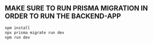 ## MAKE SURE TO RUN PRISMA MIGRATION IN ORDER TO RUN THE BACKEND-APP
```bash
npm install
npx prisma migrate run dev
npm run dev
```